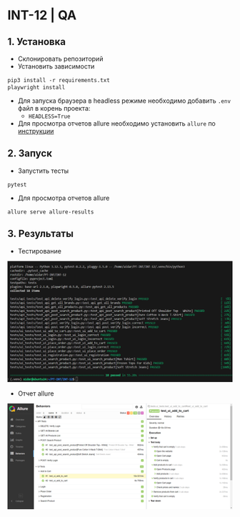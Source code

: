 # INT-12 | QA

## 1. Установка
- Склонировать репозиторий
- Установить зависимости
```
pip3 install -r requirements.txt
playwright install
```
- Для запуска браузера в headless режиме необходимо добавить `.env` файл в корень проекта:
    - `HEADLESS=True`
- Для просмотра отчетов allure необходимо установить `allure` по [инструкции](https://allurereport.org/docs/install-for-linux/#install-from-a-deb-package)

## 2. Запуск
- Запустить тесты
```
pytest
```
- Для просмотра отчетов allure
```
allure serve allure-results
```

## 3. Результаты
- Тестирование

![pytest](./assets/pytest.png)

- Отчет allure

![allure](./assets/allure.png)



